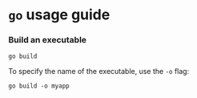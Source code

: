 # `go` usage guide

### Build an executable

```shell
go build
```

To specify the name of the executable, use the `-o` flag:

```shell
go build -o myapp
```
